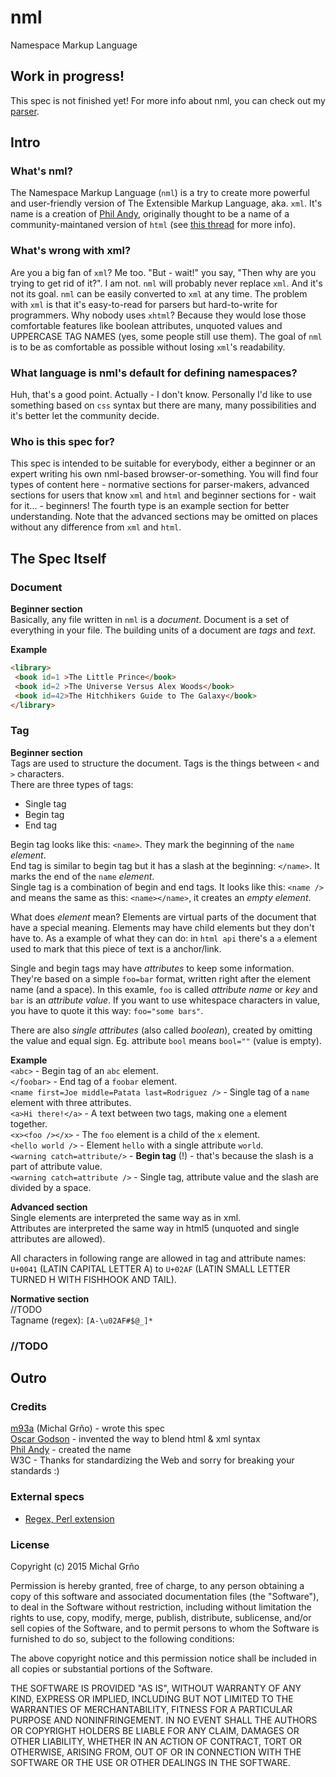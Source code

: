 # nml
Namespace Markup Language

## Work in progress!
This spec is not finished yet! For more info about nml, you can check out my [parser](https://github.com/m93a/nml-parser/).

## Intro

### What's nml?
The Namespace Markup Language (`nml`) is a try to create more powerful and user-friendly version of The Extensible Markup Language, aka. `xml`. It's name is a creation of [Phil Andy](https://github.com/philandy), originally thought to be a name of a community-maintaned version of `html` (see [this thread](https://github.com/OscarGodson/HTML6/issues/17#issuecomment-21987975) for more info).

### What's wrong with xml?
Are you a big fan of `xml`? Me too. "But - wait!" you say, "Then why are you trying to get rid of it?". I am not. `nml` will probably never replace `xml`. And it's not its goal. `nml` can be easily converted to `xml` at any time.
The problem with `xml` is that it's easy-to-read for parsers but hard-to-write for programmers. Why nobody uses `xhtml`? Because they would lose those comfortable features like boolean attributes, unquoted values and UPPERCASE TAG NAMES (yes, some people still use them). The goal of `nml` is to be as comfortable as possible without losing `xml`'s readability.

### What language is nml's default for defining namespaces?
Huh, that's a good point. Actually - I don't know. Personally I'd like to use something based on `css` syntax but there are many, many possibilities and it's better let the community decide.

### Who is this spec for?
This spec is intended to be suitable for everybody, either a beginner or an expert writing his own nml-based browser-or-something. You will find four types of content here - normative sections for parser-makers, advanced sections for users that know `xml` and `html` and beginner sections for - wait for it... - beginners! The fourth type is an example section for better understanding. Note that the advanced sections may be omitted on places without any difference from `xml` and `html`.

## The Spec Itself

### Document
**Beginner section**  
Basically, any file written in `nml` is a _document_. Document is a set of everything in your file. The building units of a document are _tags_ and _text_.

**Example**
```html
<library>
 <book id=1 >The Little Prince</book>
 <book id=2 >The Universe Versus Alex Woods</book>
 <book id=42>The Hitchhikers Guide to The Galaxy</book>
</library>
```

### Tag
**Beginner section**  
Tags are used to structure the document. Tags is the things between `<` and `>` characters.  
There are three types of tags:
 * Single tag
 * Begin tag
 * End tag

Begin tag looks like this: `<name>`. They mark the beginning of the `name` _element_.  
End tag is similar to begin tag but it has a slash at the beginning: `</name>`. It marks the end of the `name` _element_.  
Single tag is a combination of begin and end tags. It looks like this: `<name />` and means the same as this: `<name></name>`, it creates an _empty element_.

What does _element_ mean? Elements are virtual parts of the document that have a special meaning. Elements may have child elements but they don't have to. As a example of what they can do: in `html api` there's a `a` element used to mark that this piece of text is a anchor/link.

Single and begin tags may have _attributes_ to keep some information. They're based on a simple `foo=bar` format, written
right after the element name (and a space). In this examle, `foo` is called _attribute name_ or _key_ and `bar` is an
_attribute value_. If you want to use whitespace characters in value, you have to quote it this way: `foo="some bars"`.

There are also _single attributes_ (also called _boolean_), created by omitting the value and equal sign. Eg. attribute `bool` means `bool=""` (value is empty).

**Example**  
`<abc>` - Begin tag of an `abc` element.  
`</foobar>` - End tag of a `foobar` element.  
`<name first=Joe middle=Patata last=Rodriguez />` - Single tag of a `name` element with three attributes.  
`<a>Hi there!</a>` - A text between two tags, making one `a` element together.  
`<x><foo /></x>` - The `foo` element is a child of the `x` element.  
`<hello world />` - Element `hello` with a single attribute `world`.  
`<warning catch=attribute/>` - **Begin tag** (!) - that's because the slash is a part of attribute value.  
`<warning catch=attribute />` - Single tag, attribute value and the slash are divided by a space.  

**Advanced section**  
Single elements are interpreted the same way as in xml.  
Attributes are interpreted the same way in html5 (unquoted and single attributes are allowed).

All characters in following range are allowed in tag and attribute names: `U+0041` (LATIN CAPITAL LETTER A) to `U+02AF` (LATIN SMALL LETTER TURNED H WITH FISHHOOK AND TAIL).

**Normative section**  
//TODO  
Tagname (regex): `[A-\u02AF#$@_]*`

### //TODO

## Outro

### Credits
[m93a](http://m93a.g6.cz) (Michal Grňo) - wrote this spec  
[Oscar Godson](http://oscargodson.com) - invented the way to blend html & xml syntax  
[Phil Andy](https://github.com/philandy) - created the name  
W3C - Thanks for standardizing the Web and sorry for breaking your standards :)  

### External specs
 * [Regex, Perl extension](http://perldoc.perl.org/perlre.html#Regular-Expressions)

### License
Copyright (c) 2015 Michal Grňo

Permission is hereby granted, free of charge, to any person
obtaining a copy of this software and associated documentation
files (the "Software"), to deal in the Software without
restriction, including without limitation the rights to use,
copy, modify, merge, publish, distribute, sublicense, and/or sell
copies of the Software, and to permit persons to whom the
Software is furnished to do so, subject to the following
conditions:

The above copyright notice and this permission notice shall be
included in all copies or substantial portions of the Software.

THE SOFTWARE IS PROVIDED "AS IS", WITHOUT WARRANTY OF ANY KIND,
EXPRESS OR IMPLIED, INCLUDING BUT NOT LIMITED TO THE WARRANTIES
OF MERCHANTABILITY, FITNESS FOR A PARTICULAR PURPOSE AND
NONINFRINGEMENT. IN NO EVENT SHALL THE AUTHORS OR COPYRIGHT
HOLDERS BE LIABLE FOR ANY CLAIM, DAMAGES OR OTHER LIABILITY,
WHETHER IN AN ACTION OF CONTRACT, TORT OR OTHERWISE, ARISING
FROM, OUT OF OR IN CONNECTION WITH THE SOFTWARE OR THE USE OR
OTHER DEALINGS IN THE SOFTWARE.
